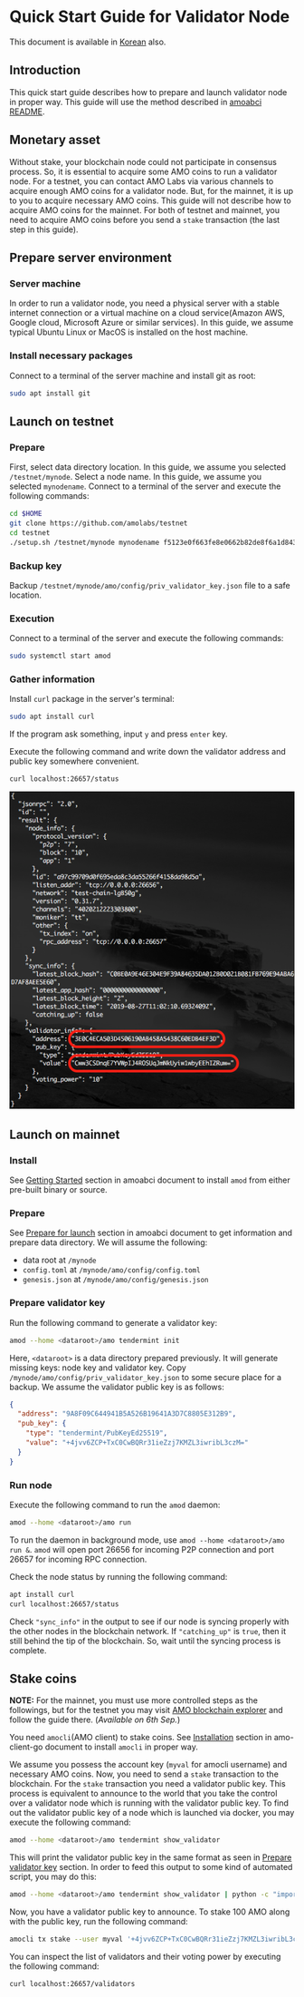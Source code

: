 # Quick Start Guide for Validator Node
This document is available in [Korean](qs_val.ko.md) also.

## Introduction
This quick start guide describes how to prepare and launch validator node in
proper way. This guide will use the method described in [amoabci
README](https://github.com/amolabs/amoabci/README.md).

## Monetary asset
Without stake, your blockchain node could not participate in consensus process.
So, it is essential to acquire some AMO coins to run a validator node. For a
testnet, you can contact AMO Labs via various channels to acquire enough AMO
coins for a validator node. But, for the mainnet, it is up to you to acquire
necessary AMO coins. This guide will not describe how to acquire AMO coins for
the mainnet. For both of testnet and mainnet, you need to acquire AMO coins
before you send a `stake` transaction (the last step in this guide).

## Prepare server environment
### Server machine
In order to run a validator node, you need a physical server with a stable
internet connection or a virtual machine on a cloud service(Amazon AWS, Google
cloud, Microsoft Azure or similar services). In this guide, we assume typical
Ubuntu Linux or MacOS is installed on the host machine.

### Install necessary packages
Connect to a terminal of the server machine and install git as root:
```bash
sudo apt install git
```

## Launch on testnet
### Prepare
First, select data directory location. In this guide, we assume you selected
`/testnet/mynode`. Select a node name. In this guide, we assume you selected
`mynodename`. Connect to a terminal of the server and execute the following
commands:
```bash
cd $HOME
git clone https://github.com/amolabs/testnet
cd testnet
./setup.sh /testnet/mynode mynodename f5123e0f663fe8e0662b82de8f6a1d843a9d4fbd@172.104.88.12:26656
```

### Backup key
Backup `/testnet/mynode/amo/config/priv_validator_key.json` file to a
safe location.

### Execution 
Connect to a terminal of the server and execute the following commands:
```bash
sudo systemctl start amod
```

### Gather information
Install `curl` package in the server's terminal:
```bash
sudo apt install curl
```
If the program ask something, input `y` and press `enter` key.

Execute the following command and write down the validator address and public
key somewhere convenient.
```bash
curl localhost:26657/status
```
<p align="center"><img src="images/node_status.png"/></p>

## Launch on mainnet
### Install
See [Getting Started](https://github.com/amolabs/amoabci#getting-started)
section in amoabci document to install `amod` from either pre-built binary or
source.

### Prepare
See [Prepare for launch](https://github.com/amolabs/amoabci#prepare-for-launch)
section in amoabci document to get information and prepare data directory. We
will assume the following:
- data root at `/mynode`
- `config.toml` at `/mynode/amo/config/config.toml`
- `genesis.json` at `/mynode/amo/config/genesis.json`

### Prepare validator key
Run the following command to generate a validator key:
```bash
amod --home <dataroot>/amo tendermint init
```
Here, `<dataroot>` is a data directory prepared previously. It will generate
missing keys: node key and validator key. Copy
`/mynode/amo/config/priv_validator_key.json` to some secure place for a backup.
We assume the validator public key is as follows:
```json
{
  "address": "9A8F09C644941B5A526B19641A3D7C8805E312B9",
  "pub_key": {
    "type": "tendermint/PubKeyEd25519",
    "value": "+4jvv6ZCP+TxC0CwBQRr31ieZzj7KMZL3iwribL3czM="
  }
}
```

### Run node
Execute the following command to run the `amod` daemon:
```bash
amod --home <dataroot>/amo run
```
To run the daemon in background mode, use `amod --home <dataroot>/amo run &`.
`amod` will open port 26656 for incoming P2P connection and port 26657 for
incoming RPC connection.

Check the node status by running the following command:
```bash
apt install curl
curl localhost:26657/status
```
Check `"sync_info"` in the output to see if our node is syncing properly with
the other nodes in the blockchain network. If `"catching_up"` is `true`, then
it still behind the tip of the blockchain. So, wait until the syncing process
is complete.

## Stake coins
**NOTE:** For the mainnet, you must use more controlled steps as the
followings, but for the testnet you may visit <a
href="http://explorer.amolabs.io/wallet">AMO blockchain explorer</a> and follow
the guide there. (*Available on 6th Sep.*)

You need `amocli`(AMO client) to stake coins. See
[Installation](https://github.com/amolabs/amo-client-go#installation) section
in amo-client-go document to install `amocli` in proper way.

We assume you possess the account key (`myval` for amocli username) and
necessary AMO coins. Now, you need to send a `stake` transaction to the
blockchain. For the `stake` transaction you need a validator public key. This
process is equivalent to announce to the world that you take the control over a
validator node which is running with the validator public key. To find out the
validator public key of a node which is launched via docker, you may execute
the following command:
```bash
amod --home <dataroot>/amo tendermint show_validator
```
This will print the validator public key in the same format as seen in [Prepare
validator key](#prepare-validator-key) section. In order to feed this output to
some kind of automated script, you may do this:
```bash
amod --home <dataroot>/amo tendermint show_validator | python -c "import sys, json; print json.load(sys.stdin)['value']"
```

Now, you have a validator public key to announce. To stake 100 AMO along with
the public key, run the following command:
```bash
amocli tx stake --user myval '+4jvv6ZCP+TxC0CwBQRr31ieZzj7KMZL3iwribL3czM=' 100000000000000000000
```

You can inspect the list of validators and their voting power by executing the
following command:
```bash
curl localhost:26657/validators
```
